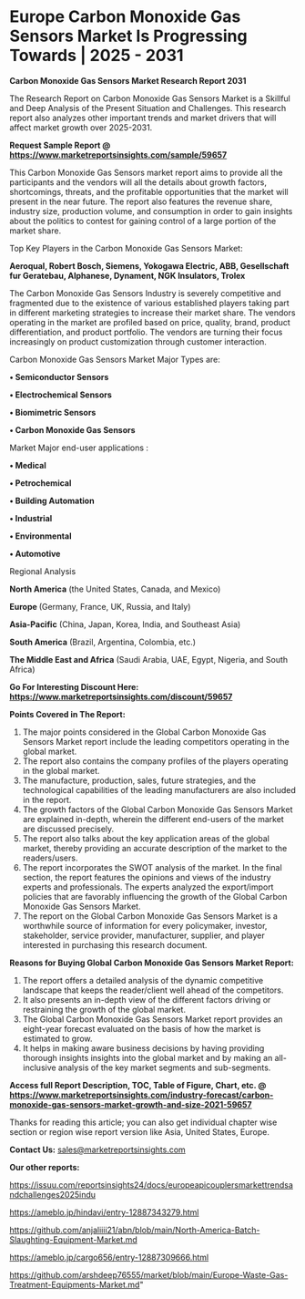  # Europe Carbon Monoxide Gas Sensors Market Is Progressing Towards | 2025 - 2031

<strong>Carbon Monoxide Gas Sensors Market Research Report 2031</strong>

The Research Report on Carbon Monoxide Gas Sensors Market is a Skillful and Deep Analysis of the Present Situation and Challenges. This research report also analyzes other important trends and market drivers that will affect market growth over 2025-2031.

<strong>Request Sample Report @ <a href=https://www.marketreportsinsights.com/sample/59657>https://www.marketreportsinsights.com/sample/59657</a></strong>

This Carbon Monoxide Gas Sensors market report aims to provide all the participants and the vendors will all the details about growth factors, shortcomings, threats, and the profitable opportunities that the market will present in the near future. The report also features the revenue share, industry size, production volume, and consumption in order to gain insights about the politics to contest for gaining control of a large portion of the market share.

Top Key Players in the Carbon Monoxide Gas Sensors Market:

<strong>Aeroqual, Robert Bosch, Siemens, Yokogawa Electric, ABB, Gesellschaft fur Geratebau, Alphanese, Dynament, NGK Insulators, Trolex</strong>

The Carbon Monoxide Gas Sensors Industry is severely competitive and fragmented due to the existence of various established players taking part in different marketing strategies to increase their market share. The vendors operating in the market are profiled based on price, quality, brand, product differentiation, and product portfolio. The vendors are turning their focus increasingly on product customization through customer interaction.

Carbon Monoxide Gas Sensors Market Major Types are:

<strong>• Semiconductor Sensors

• Electrochemical Sensors

• Biomimetric Sensors

• Carbon Monoxide Gas Sensors</strong>

Market Major end-user applications :

<strong>• Medical

• Petrochemical

• Building Automation

• Industrial

• Environmental

• Automotive</strong>

Regional Analysis

</u><strong><b>North America</b></strong> (the United States, Canada, and Mexico)

<strong><b>Europe </b></strong>(Germany, France, UK, Russia, and Italy)

<strong><b>Asia-Pacific</b></strong> (China, Japan, Korea, India, and Southeast Asia)

<strong><b>South America</b></strong> (Brazil, Argentina, Colombia, etc.)

<strong><b>The Middle East and Africa</b></strong> (Saudi Arabia, UAE, Egypt, Nigeria, and South Africa)

<strong>Go For Interesting Discount Here: <a href=https://www.marketreportsinsights.com/discount/59657>https://www.marketreportsinsights.com/discount/59657</a></strong>

<strong>Points Covered in The Report:</strong>
<ol>
  <li>The major points considered in the Global Carbon Monoxide Gas Sensors Market report include the leading competitors operating in the global market.</li>
  <li>The report also contains the company profiles of the players operating in the global market.</li>
  <li>The manufacture, production, sales, future strategies, and the technological capabilities of the leading manufacturers are also included in the report.</li>
  <li>The growth factors of the Global Carbon Monoxide Gas Sensors Market are explained in-depth, wherein the different end-users of the market are discussed precisely.</li>
  <li>The report also talks about the key application areas of the global market, thereby providing an accurate description of the market to the readers/users.</li>
  <li>The report incorporates the SWOT analysis of the market. In the final section, the report features the opinions and views of the industry experts and professionals. The experts analyzed the export/import policies that are favorably influencing the growth of the Global Carbon Monoxide Gas Sensors Market.</li>
  <li>The report on the Global Carbon Monoxide Gas Sensors Market is a worthwhile source of information for every policymaker, investor, stakeholder, service provider, manufacturer, supplier, and player interested in purchasing this research document.</li>
</ol>
<strong>Reasons for Buying Global Carbon Monoxide Gas Sensors Market Report:</strong>

<ol>
  <li>The report offers a detailed analysis of the dynamic competitive landscape that keeps the reader/client well ahead of the competitors.</li>
  <li>It also presents an in-depth view of the different factors driving or restraining the growth of the global market.</li>
  <li>The Global Carbon Monoxide Gas Sensors Market report provides an eight-year forecast evaluated on the basis of how the market is estimated to grow.</li>
  <li>It helps in making aware business decisions by having providing thorough insights insights into the global market and by making an all-inclusive analysis of the key market segments and sub-segments.</li>
</ol>
<strong>Access full Report Description, TOC, Table of Figure, Chart, etc. @ <a href=https://www.marketreportsinsights.com/industry-forecast/carbon-monoxide-gas-sensors-market-growth-and-size-2021-59657>https://www.marketreportsinsights.com/industry-forecast/carbon-monoxide-gas-sensors-market-growth-and-size-2021-59657</a></strong>


Thanks for reading this article; you can also get individual chapter wise section or region wise report version like Asia, United States, Europe.

<strong>Contact Us:</strong>
sales@marketreportsinsights.com

<strong>Our other reports:</strong>

<a href=https://issuu.com/reportsinsights24/docs/europeapicouplersmarkettrendsandchallenges2025indu>https://issuu.com/reportsinsights24/docs/europeapicouplersmarkettrendsandchallenges2025indu</a>

<a href=https://ameblo.jp/hindavi/entry-12887343279.html>https://ameblo.jp/hindavi/entry-12887343279.html</a>

<a href=https://github.com/anjaliiii21/abn/blob/main/North-America-Batch-Slaughting-Equipment-Market.md>https://github.com/anjaliiii21/abn/blob/main/North-America-Batch-Slaughting-Equipment-Market.md</a>

<a href=https://ameblo.jp/cargo656/entry-12887309666.html>https://ameblo.jp/cargo656/entry-12887309666.html</a>

<a href=https://github.com/arshdeep76555/market/blob/main/Europe-Waste-Gas-Treatment-Equipments-Market.md>https://github.com/arshdeep76555/market/blob/main/Europe-Waste-Gas-Treatment-Equipments-Market.md</a>"

